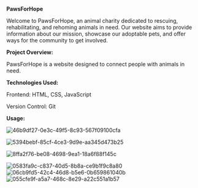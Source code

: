 **PawsForHope**

Welcome to PawsForHope, an animal charity dedicated to rescuing, rehabilitating, and rehoming animals in need. Our website aims to provide information about our mission, showcase our adoptable pets, and offer ways for the community to get involved.

**Project Overview:**

PawsForHope is a website designed to connect people with animals in need.


**Technologies Used:**

Frontend: HTML, CSS, JavaScript

Version Control: Git

**Usage:**


![46b9df27-0e3c-49f5-8c93-567f09100cfa](https://github.com/user-attachments/assets/8cbc3756-227b-4f85-8d0a-1837de7dafa1)

![5394bebf-85cf-4ce3-9d9e-aa345d473b25](https://github.com/user-attachments/assets/40840f36-f275-4c88-9c58-008706865acf)

![8ffa2f76-be08-4698-9ea1-18a6f88f145c](https://github.com/user-attachments/assets/7e41c075-dcf8-4fa3-bd24-c1bb1e948c29)

![0583fa9c-c837-40d5-8b8a-ce9b1f9c8a80](https://github.com/user-attachments/assets/7d70395f-8985-417f-b952-2f1a64e0e1b7)
![06cb9fd5-42c4-46d8-b5e6-0b659861040b](https://github.com/user-attachments/assets/3e44d6f9-6591-4e2a-b674-c549b35bb5a0)
![055cfe9f-a5a7-468c-8e29-a22c551a1b57](https://github.com/user-attachments/assets/08eccd46-c8c9-46ef-a44d-bf97399fd254)
